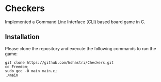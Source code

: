 # Checkers

Implemented a Command Line Interface (CLI) based board game in C.

## Installation
Please clone the repository and execute the following commands to run the game: 

```
git clone https://github.com/hshastri/Checkers.git
cd Freedom;
sudo gcc -0 main main.c;
./main
```

